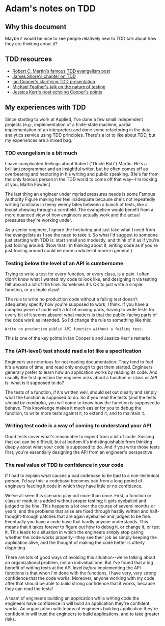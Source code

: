 # Adam's notes on TDD

## Why this document

Maybe it would be nice to see people relatively new to TDD talk about how they
are thinking about it?

## TDD resources

- [Robert C. Martin's famous TDD evangelism
post](http://butunclebob.com/ArticleS.UncleBob.TheThreeRulesOfTdd)
- [James Shore's chapter on
TDD](https://www.jamesshore.com/Agile-Book/test_driven_development.html)
- [Ian Cooper's clarifying TDD presentation](https://dave.cheney.net/2018/10/15/internets-of-interest-7-ian-cooper-on-test-driven-development)
- [Michael Feather's talk on the nature of
testing](https://www.youtube.com/watch?v=gmasnR_Cml0)
- [Jessica Kerr's post echoing Cooper's points](https://blog.jessitron.com/2014/09/04/tdd-is-dead-long-live-tdd/)

## My experiences with TDD

Since starting to work at Applied, I've done a few small independent projects 
(e.g., implementation of a finite-state machine, partial implementation of an
interpreter) and done some refactoring in the data analytics service using TDD
principles. There's a lot to like about TDD, but my experiences are a mixed bag.

### TDD evangelism is a bit much

I have complicated feelings about Robert ("Uncle Bob") Martin. He's a brilliant
programmer and an insightful writer, but he often comes off as overbearing and
hectoring in his writing and public speaking. (He's far from the only famous
person in the TDD world to come off that way--I'm looking at you, Martin
Fowler.)

The last thing an engineer under myriad pressures needs is some Famous Authority
Figure making her feel inadequate because she's not repeatedly writing functions
in teeny weeny bites between a bunch of tests, like a locust chewing through a
cornfield. The evangelism would benefit from a more nuanced view of how
engineers actually work and the actual pressures they're working under.

As a senior engineer, I ignore the hectoring and just take what I need from the
evangelists as I see the need to take it. So what I'd suggest to someone just
starting with TDD is: start small and modestly, and think of it as if you're
just fooling around. (Now that I'm thinking about it, writing code as if you're
just fooling around could be done a whole lot more in general.)

### Testing below the level of an API is cumbersome

Trying to write a test for every function, or every class, is a pain. I often
didn't know what I wanted my code to look like, and designing it via testing
felt absurd a lot of the time. Sometimes it's OK to just write a simple
function, or a simple class!

The rule to write no production code without a failing test doesn't adequately
specify how you're supposed to work, I think. If you have a complex piece of
code with a lot of moving parts, having to write tests for every bit of it seems
absurd; what matters is that the public-facing parts of the code work as
intended. So I'd change the rule to something like this:
```
Write no production public API function without a failing test.
```
This is one of the key points in Ian Cooper's and Jessica Kerr's remarks.

### The (API-level) test should read a lot like a specification

Engineers are notorious for not reading documentation. They tend to feel it's a
waste of time, and read only enough to get them started. Engineers generally
prefer to learn how an application works by reading its code. And usually the
first question the engineer asks about a function or class or API is: what is it
supposed to do?

The tests of a function, if it's written well, should set out clearly and simply
what the function is supposed to do. So if you read the tests (and the tests
_should be readable_), you will come to know how the function is supposed to
behave. This knowledge makes it much easier for you to debug the function, to
write more tests against it, to extend it, and to maintain it.

### Writing test code is a way of coming to understand your API

Good tests cover what's reasonable to expect from a bit of code. Sussing that
out can be difficult, but at bottom it's indistinguishable from thinking deeply
about what your code is supposed to do. And if you write those tests first,
you're essentially designing the API from an engineer's perspective.

### The real value of TDD is confidence in your code

If I had to explain what causes a bad codebase to be bad to a non-technical
person, I'd say this: a codebase becomes bad from a long period of engineers
feeding it code in which they have little or no confidence.

We've all seen this scenario play out more than once. First, a function or class
or module is added without proper testing; it gets eyeballed and judged to be
fine. This happens a lot over the course of several months or years, and the
problems that arise are fixed through hastily written and half-thought-through
patches that are again eyeballed and judged to be fine.  Eventually you have a
code base that hardly anyone understands. This means that it takes forever to
figure out how to debug it, or change it, or test it. This leads to a situation
in which the engineers simply stop caring whether the code works properly--they
see their job as simply keeping the application alive, and the thought of making
the code better is utterly dispiriting.

There are lots of good ways of avoiding this situation--we're talking about an
organizational problem, not an individual one. But I've found that a big benefit
of writing tests at the API level _before_ implementing the API functions is
that when I'm done with the functions, I have very, very strong confidence that
the code works. Moreover, anyone working with my code after that should be able
to build strong confidence that it works, because they can read the tests!

A team of engineers building an application while writing code the engineers
have confidence in will build an application they're confident works. An
organization with teams of engineers building application they're confident in
will trust the engineers to build applications, and to take greater risks.
